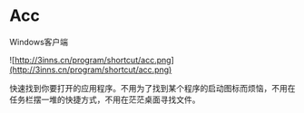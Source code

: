 # Acc
Windows客户端

![http://3inns.cn/program/shortcut/acc.png](http://3inns.cn/program/shortcut/acc.png)

快速找到你要打开的应用程序。不用为了找到某个程序的启动图标而烦恼，不用在任务栏摆一堆的快捷方式，不用在茫茫桌面寻找文件。
